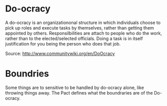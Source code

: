 # Do-ocracy

A do-ocracy is an organizationonal structure in which individuals choose to pick up roles and execute tasks by themselves, rather than getting them appointed by others.
Responsilbilities are attach to people who do the work, rather than to the elected/selected officials.
Doing a task is in itself justification for you being the person who does that job.

Source: http://www.communitywiki.org/en/DoOcracy

# Boundries

Some things are to sensitive to be handled by do-ocracy alone, like throwing things away. The Pact defines what the boundraries are of the Do-ocracy.

